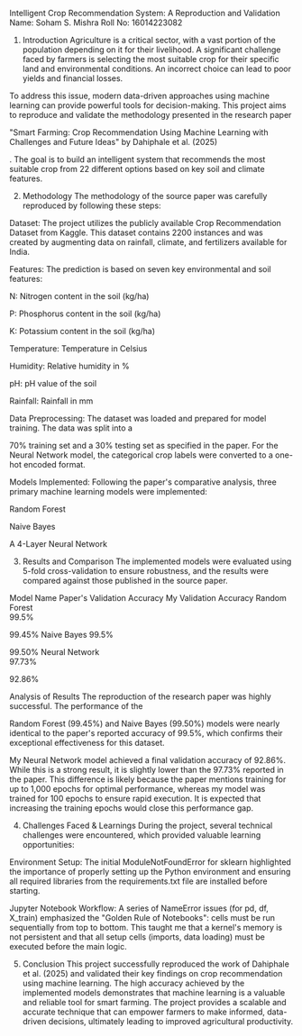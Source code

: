 Intelligent Crop Recommendation System: A Reproduction and Validation
Name: Soham S. Mishra
Roll No: 16014223082

1. Introduction
Agriculture is a critical sector, with a vast portion of the population depending on it for their livelihood. A significant challenge faced by farmers is selecting the most suitable crop for their specific land and environmental conditions. An incorrect choice can lead to poor yields and financial losses.


To address this issue, modern data-driven approaches using machine learning can provide powerful tools for decision-making. This project aims to reproduce and validate the methodology presented in the research paper 

"Smart Farming: Crop Recommendation Using Machine Learning with Challenges and Future Ideas" by Dahiphale et al. (2025)

. The goal is to build an intelligent system that recommends the most suitable crop from 22 different options based on key soil and climate features.



2. Methodology
The methodology of the source paper was carefully reproduced by following these steps:


Dataset: The project utilizes the publicly available Crop Recommendation Dataset from Kaggle. This dataset contains 2200 instances and was created by augmenting data on rainfall, climate, and fertilizers available for India.




Features: The prediction is based on seven key environmental and soil features:


N: Nitrogen content in the soil (kg/ha)

P: Phosphorus content in the soil (kg/ha)

K: Potassium content in the soil (kg/ha)

Temperature: Temperature in Celsius

Humidity: Relative humidity in %

pH: pH value of the soil

Rainfall: Rainfall in mm

Data Preprocessing: The dataset was loaded and prepared for model training. The data was split into a 

70% training set and a 30% testing set as specified in the paper. For the Neural Network model, the categorical crop labels were converted to a one-hot encoded format.



Models Implemented: Following the paper's comparative analysis, three primary machine learning models were implemented:


Random Forest 


Naive Bayes 


A 4-Layer Neural Network 

3. Results and Comparison
The implemented models were evaluated using 5-fold cross-validation to ensure robustness, and the results were compared against those published in the source paper.

Model Name	Paper's Validation Accuracy	My Validation Accuracy
Random Forest	
99.5% 

99.45%
Naive Bayes	
99.5% 

99.50%
Neural Network	
97.73% 

92.86%

Analysis of Results
The reproduction of the research paper was highly successful. The performance of the 

Random Forest (99.45%) and Naive Bayes (99.50%) models were nearly identical to the paper's reported accuracy of 99.5%, which confirms their exceptional effectiveness for this dataset.


My Neural Network model achieved a final validation accuracy of 92.86%. While this is a strong result, it is slightly lower than the 97.73% reported in the paper. This difference is likely because the paper mentions training for up to 1,000 epochs for optimal performance, whereas my model was trained for 100 epochs to ensure rapid execution. It is expected that increasing the training epochs would close this performance gap.



4. Challenges Faced & Learnings
During the project, several technical challenges were encountered, which provided valuable learning opportunities:

Environment Setup: The initial ModuleNotFoundError for sklearn highlighted the importance of properly setting up the Python environment and ensuring all required libraries from the requirements.txt file are installed before starting.

Jupyter Notebook Workflow: A series of NameError issues (for pd, df, X_train) emphasized the "Golden Rule of Notebooks": cells must be run sequentially from top to bottom. This taught me that a kernel's memory is not persistent and that all setup cells (imports, data loading) must be executed before the main logic.

5. Conclusion
This project successfully reproduced the work of Dahiphale et al. (2025) and validated their key findings on crop recommendation using machine learning. The high accuracy achieved by the implemented models demonstrates that machine learning is a valuable and reliable tool for smart farming. The project provides a scalable and accurate technique that can empower farmers to make informed, data-driven decisions, ultimately leading to improved agricultural productivity.
